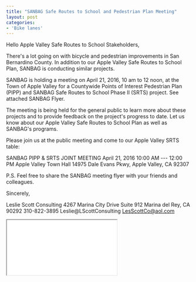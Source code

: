 ```yaml
---
title: "SANBAG Safe Routes to School and Pedestrian Plan Meeting"
layout: post
categories:
- 'Bike lanes'
---
```


Hello Apple Valley Safe Routes to School Stakeholders,

There's a lot going on with bicycle and pedestrian improvements in San Bernardino County. In addition to our Apple Valley Safe Routes to School Plan, SANBAG is conducting similar projects.

SANBAG is holding a meeting on April 21, 2016, 10 am to 12 noon, at the Town of Apple Valley for a Countywide Points of Interest Pedestrian Plan (PIPP) and SANBAG Safe Routes to School Phase II (SRTS) project. See attached SANBAG Flyer.

The meeting is being held for the general public to learn more about these projects and to provide feedback on the project's progress to date. Let us know about our Apple Valley Safe Routes to School Plan as well as SANBAG's programs.

Please join us at the public meeting and come to our Apple Valley SRTS table:

SANBAG PIPP &amp; SRTS JOINT MEETING
April 21, 2016
10:00 AM --- 12:00 PM
Apple Valley Town Hall
14975 Dale Evans Pkwy, Apple Valley, CA 92307

P.S. Feel free to share the SANBAG meeting flyer with your friends and colleagues.

Sincerely,

Leslie Scott Consulting
4267 Marina City Drive
Suite 912
Marina del Rey, CA 90292
310-822-3895
Leslie@LScottConsulting
LesScottCo@aol.com

<iframe class="pdf" src="/assets/pdf/20160414-SanBAG-PIPP-SRTS-Meeting.pdf"></iframe>

